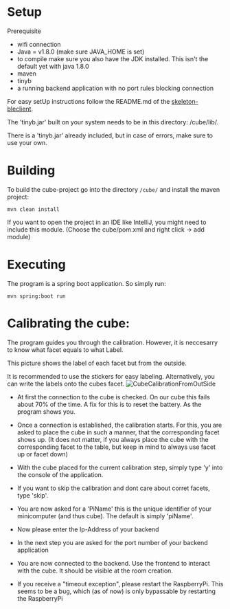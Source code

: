# Setup

Prerequisite
* wifi connection
* Java = v1.8.0 (make sure JAVA_HOME is set)
* to compile make sure you also have the JDK installed. This isn't the default yet with java 1.8.0
* maven
* tinyb
* a running backend application with no port rules blocking connection

For easy setUp instructions follow the README.md of the [skeleton-bleclient](https://git.uibk.ac.at/csat2410/skeleton-bleclient).

The 'tinyb.jar' built on your system needs to be in this directory: /cube/lib/.

There is a 'tinyb.jar' already included, but in case of errors, make sure to use your own.

# Building
To build the cube-project go into the directory  `/cube/` and install the maven project:

`mvn clean install`

If you want to open the project in an IDE like IntelliJ, you might need to include this module. (Choose the cube/pom.xml and right click -> add module)

# Executing
The program is a spring boot application. So simply run:

`mvn spring:boot run`

# Calibrating the cube:
The program guides you through the calibration. However, it is neccesarry to know what facet equals to what Label.

This picture shows the label of each facet but from the outside.

It is recommended to use the stickers for easy labeling. Alternatively, you can write the labels onto the cubes facet.
![CubeCalibrationFromOutSide](https://i.imgur.com/mRD0sOj.jpg)

* At first the connection to the cube is checked. On our cube this fails about 70% of the time. A fix for this is to reset the battery. As the program shows you.

* Once a connection is established, the calibration starts. For this, you are asked to place the cube in such a manner, that the corresponding facet shows up. (It does not matter, if you always place the cube with the corresponding facet to the table, but keep in mind to always use facet up or facet down)
* With the cube placed for the current calibration step, simply type 'y' into the console of the application.
* If you want to skip the calibration and dont care about corret facets, type 'skip'.

* You are now asked for a 'PiName' this is the unique identifier of your minicomputer (and thus cube). The default is simply 'piName'.
* Now please enter the Ip-Address of your backend
* In the next step you are asked for the port number of your backend application
* You are now connected to the backend. Use the frontend to interact with the cube. It should be visible at the room creation.
* If you receive a "timeout exception", please restart the RaspberryPi. This seems to be a bug, which (as of now) is only bypassable by restarting the RaspberryPi
